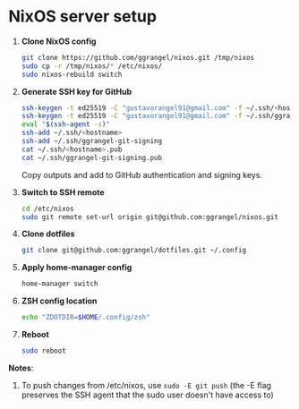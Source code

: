 # NixOS server setup

1. **Clone NixOS config**
   ```bash
   git clone https://github.com/ggrangel/nixos.git /tmp/nixos
   sudo cp -r /tmp/nixos/* /etc/nixos/
   sudo nixos-rebuild switch
   ```

2. **Generate SSH key for GitHub**
   ```bash
   ssh-keygen -t ed25519 -C "gustavorangel91@gmail.com" -f ~/.ssh/<hostname>
   ssh-keygen -t ed25519 -C "gustavorangel91@gmail.com" -f ~/.ssh/ggrangel-git-signing
   eval "$(ssh-agent -s)"
   ssh-add ~/.ssh/<hostname>
   ssh-add ~/.ssh/ggrangel-git-signing
   cat ~/.ssh/<hostname>.pub
   cat ~/.ssh/ggrangel-git-signing.pub
   ```

   Copy outputs and add to GitHub authentication and signing keys.

3. **Switch to SSH remote**
   ```bash
   cd /etc/nixos
   sudo git remote set-url origin git@github.com:ggrangel/nixos.git
   ```

4. **Clone dotfiles**
   ```bash
   git clone git@github.com:ggrangel/dotfiles.git ~/.config
   ```

5. **Apply home-manager config**
   ```bash
   home-manager switch
   ```

6. **ZSH config location**
   ```bash
   echo "ZDOTDIR=$HOME/.config/zsh"
   ```

6. **Reboot**
   ```bash
   sudo reboot
   ```

**Notes**:
1. To push changes from /etc/nixos, use `sudo -E git push` (the -E flag preserves the SSH agent that the sudo user doesn't have access to)


